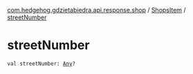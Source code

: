 [com.hedgehog.gdzietabiedra.api.response.shop](../index.md) / [ShopsItem](index.md) / [streetNumber](./street-number.md)

# streetNumber

`val streetNumber: `[`Any`](https://kotlinlang.org/api/latest/jvm/stdlib/kotlin/-any/index.html)`?`